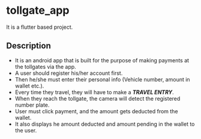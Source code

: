 # tollgate_app

It is a flutter based project.

## Description

- It is an android app that is built for the purpose of making payments at the tollgates via the app.
- A user should register his/her account first.
- Then he/she must enter their personal info (Vehicle number, amount in wallet etc.).
- Every time they travel, they will have to make a ***TRAVEL ENTRY***.
- When they reach the tollgate, the camera will detect the registered number plate.
- User must click payment, and the amount gets deducted from the wallet.
- It also displays he amount deducted and amount pending in the wallet to the user.

